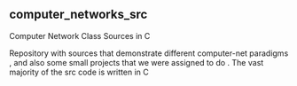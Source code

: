 ## computer_networks_src
Computer Network Class Sources in C 
  
 Repository  with sources that demonstrate different computer-net paradigms , and also some small projects that we were assigned to do .
The vast majority of the src code is written in C
